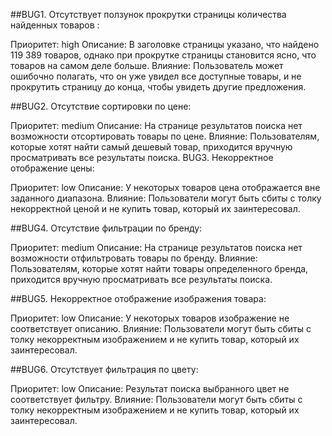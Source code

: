 ##BUG1. Отсутствует ползунок прокрутки страницы количества найденных товаров :

Приоритет: high
Описание: В заголовке страницы указано, что найдено 119 389 товаров, однако при прокрутке страницы становится ясно, что товаров на самом деле больше.
Влияние: Пользователь может ошибочно полагать, что он уже увидел все доступные товары, и не прокрутить страницу до конца, чтобы увидеть другие предложения.

##BUG2. Отсутствие сортировки по цене:

Приоритет: medium
Описание: На странице результатов поиска нет возможности отсортировать товары по цене.
Влияние: Пользователям, которые хотят найти самый дешевый товар, приходится вручную просматривать все результаты поиска.
BUG3. Некорректное отображение цены:

Приоритет: low
Описание: У некоторых товаров цена отображается вне заданного диапазона.
Влияние: Пользователи могут быть сбиты с толку некорректной ценой и не купить товар, который их заинтересовал.

##BUG4. Отсутствие фильтрации по бренду:

Приоритет: medium
Описание: На странице результатов поиска нет возможности отфильтровать товары по бренду.
Влияние: Пользователям, которые хотят найти товары определенного бренда, приходится вручную просматривать все результаты поиска.

##BUG5. Некорректное отображение изображения товара:

Приоритет: low
Описание: У некоторых товаров изображение не соответствует описанию.
Влияние: Пользователи могут быть сбиты с толку некорректным изображением и не купить товар, который их заинтересовал.

##BUG6. Отсутствует фильтрация по цвету:

Приоритет: low
Описание: Результат поиска выбранного  цвет не соответствует фильтру.
Влияние: Пользователи могут быть сбиты с толку некорректным изображением и не купить товар, который их заинтересовал.
